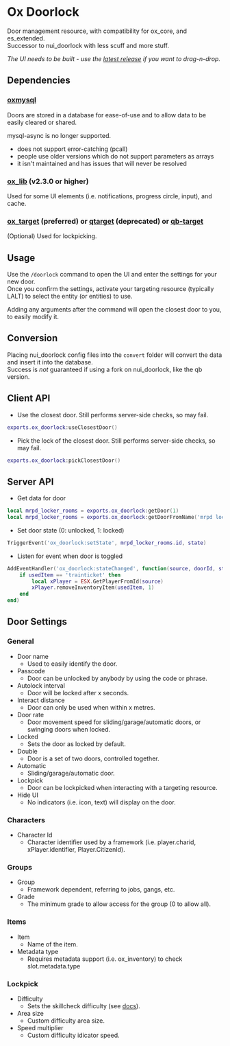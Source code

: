 # Ox Doorlock

Door management resource, with compatibility for ox_core, and es_extended.  
Successor to nui_doorlock with less scuff and more stuff.

_The UI needs to be built - use the [latest release](https://github.com/overextended/ox_doorlock/releases/latest/download/ox_doorlock.zip) if you want to drag-n-drop._

## Dependencies

### [oxmysql](https://github.com/overextended/oxmysql)

Doors are stored in a database for ease-of-use and to allow data to be easily cleared or shared.

mysql-async is no longer supported.
  - does not support error-catching (pcall)
  - people use older versions which do not support parameters as arrays
  - it isn't maintained and has issues that will never be resolved

### [ox_lib](https://github.com/overextended/ox_lib) (v2.3.0 or higher)

Used for some UI elements (i.e. notifications, progress circle, input), and cache.

### [ox_target](https://github.com/overextended/ox_target) (preferred) or [qtarget](https://github.com/overextended/qtarget) (deprecated) or [qb-target](https://github.com/qbcore-framework/qb-target)

(Optional) Used for lockpicking.

## Usage

Use the `/doorlock` command to open the UI and enter the settings for your new door.  
Once you confirm the settings, activate your targeting resource (typically LALT) to select the entity (or entities) to use.

Adding any arguments after the command will open the closest door to you, to easily modify it.

## Conversion

Placing nui_doorlock config files into the `convert` folder will convert the data and insert it into the database.  
Success is _not_ guaranteed if using a fork on nui_doorlock, like the qb version.

## Client API

- Use the closest door. Still performs server-side checks, so may fail.

```lua
exports.ox_doorlock:useClosestDoor()
```

- Pick the lock of the closest door. Still performs server-side checks, so may fail.

```lua
exports.ox_doorlock:pickClosestDoor()
```

## Server API

- Get data for door

```lua
local mrpd_locker_rooms = exports.ox_doorlock:getDoor(1)
local mrpd_locker_rooms = exports.ox_doorlock:getDoorFromName('mrpd locker rooms')
```

- Set door state (0: unlocked, 1: locked)

```lua
TriggerEvent('ox_doorlock:setState', mrpd_locker_rooms.id, state)
```

- Listen for event when door is toggled

```lua
AddEventHandler('ox_doorlock:stateChanged', function(source, doorId, state, usedItem)
    if usedItem == 'trainticket' then
        local xPlayer = ESX.GetPlayerFromId(source)
        xPlayer.removeInventoryItem(usedItem, 1)
    end
end)
```

## Door Settings

### General

- Door name
  - Used to easily identify the door.
- Passcode
  - Door can be unlocked by anybody by using the code or phrase.
- Autolock interval
  - Door will be locked after x seconds.
- Interact distance
  - Door can only be used when within x metres.
- Door rate
  - Door movement speed for sliding/garage/automatic doors, or swinging doors when locked.
- Locked
  - Sets the door as locked by default.
- Double
  - Door is a set of two doors, controlled together.
- Automatic
  - Sliding/garage/automatic door.
- Lockpick
  - Door can be lockpicked when interacting with a targeting resource.
- Hide UI
  - No indicators (i.e. icon, text) will display on the door.

### Characters

- Character Id
  - Character identifier used by a framework (i.e. player.charid, xPlayer.identifier, Player.CitizenId).

### Groups

- Group
  - Framework dependent, referring to jobs, gangs, etc.
- Grade
  - The minimum grade to allow access for the group (0 to allow all).

### Items

- Item
  - Name of the item.
- Metadata type
  - Requires metadata support (i.e. ox_inventory) to check slot.metadata.type

### Lockpick

- Difficulty
  - Sets the skillcheck difficulty (see [docs](https://overextended.github.io/docs/ox_lib/Interface/Client/skillcheck)).
- Area size
  - Custom difficulty area size.
- Speed multiplier
  - Custom difficulty idicator speed.
